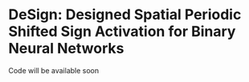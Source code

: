 # DeSign: Designed Spatial Periodic Shifted Sign Activation for Binary Neural Networks
Code will be available soon
